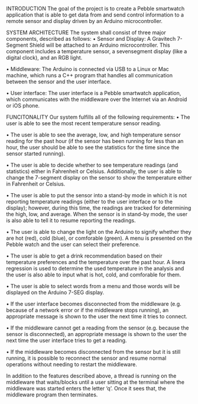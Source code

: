 INTRODUCTION
The goal of the project is to create a Pebble smartwatch
application that is able to get data from and send control information to a remote sensor
and display driven by an Arduino microcontroller.




SYSTEM ARCHITECTURE
The system shall consist of three major components, described as follows:
• Sensor and Display: A Gravitech 7-Segment Shield will be attached to an
Arduino microcontroller. This component includes a temperature sensor, a sevensegment
display (like a digital clock), and an RGB light.

• Middleware: The Arduino is connected via USB to a Linux or Mac machine,
which runs a C++ program that handles all communication between the sensor
and the user interface.

• User interface: The user interface is a Pebble smartwatch application, which
communicates with the middleware over the Internet via an Android or iOS phone.



FUNCITONALITY
Our system fulfills all of the following requirements:
• The user is able to see the most recent temperature sensor reading.

• The user is able to see the average, low, and high temperature sensor
reading for the past hour (if the sensor has been running for less than an hour, the
user should be able to see the statistics for the time since the sensor started
running).

• The user is able to decide whether to see temperature readings (and
statistics) either in Fahrenheit or Celsius. Additionally, the user is able to
change the 7-segment display on the sensor to show the temperature either in
Fahrenheit or Celsius.

• The user is able to put the sensor into a stand-by mode in which it is not
reporting temperature readings (either to the user interface or to the display);
however, during this time, the readings are tracked for determining the
high, low, and average. When the sensor is in stand-by mode, the user is also 
able to tell it to resume reporting the readings.

• The user is able to change the light on the Arduino to signify whether they are hot (red),
cold (blue), or comforable (green). A menu is presented on the Pebble watch and the user can
select their preference.

• The user is able to get a drink recommendation based on their temperature preferences and the
temperature over the past hour. A linera regression is used to determine the used temperature in
the analysis and the user is also able to input what is hot, cold, and comforable for them.

• The user is able to select words from a menu and those words will be displayed on the Arduino
7-SEG display.

• If the user interface becomes disconnected from the middleware (e.g. because of a
network error or if the middleware stops running), an appropriate message is
shown to the user the next time it tries to connect.

• If the middleware cannot get a reading from the sensor (e.g. because the sensor is
disconnected), an appropriate message is shown to the user the next time
the user interface tries to get a reading.

• If the middleware becomes disconnected from the sensor but it is still running, it
is possible to reconnect the sensor and resume normal operations without
needing to restart the middleware.

In addition to the features described above, a thread is running on the
middleware that waits/blocks until a user sitting at the terminal where the middleware
was started enters the letter ‘q’. Once it sees that, the middleware program then
terminates.
